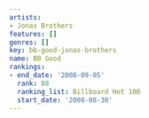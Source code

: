 ```yaml
---
artists:
- Jonas Brothers
features: []
genres: []
key: bb-good-jonas-brothers
name: BB Good
rankings:
- end_date: '2008-09-05'
  rank: 88
  ranking_list: Billboard Hot 100
  start_date: '2008-08-30'
---
```


